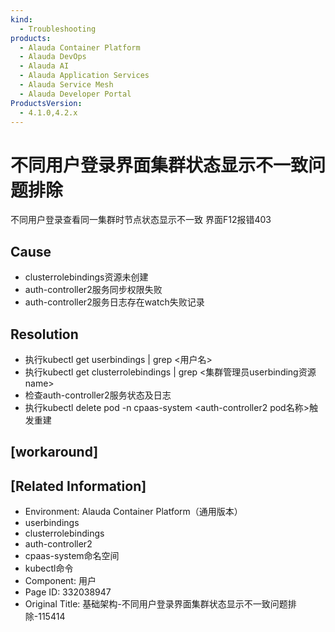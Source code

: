 ```yaml
---
kind:
  - Troubleshooting
products:
  - Alauda Container Platform
  - Alauda DevOps
  - Alauda AI
  - Alauda Application Services
  - Alauda Service Mesh
  - Alauda Developer Portal
ProductsVersion:
  - 4.1.0,4.2.x
---
```

<!-- A type of document that involves encountering a fault, diagnosing it, performing root cause analysis, and providing solutions. -->

# 不同用户登录界面集群状态显示不一致问题排除

不同用户登录查看同一集群时节点状态显示不一致 界面F12报错403

## Cause
- clusterrolebindings资源未创建
- auth-controller2服务同步权限失败
- auth-controller2服务日志存在watch失败记录

## Resolution
- 执行kubectl get userbindings | grep <用户名>
- 执行kubectl get clusterrolebindings | grep <集群管理员userbinding资源name>
- 检查auth-controller2服务状态及日志
- 执行kubectl delete pod -n cpaas-system <auth-controller2 pod名称>触发重建

## [workaround]

## [Related Information]
- Environment: Alauda Container Platform（通用版本）
- userbindings
- clusterrolebindings
- auth-controller2
- cpaas-system命名空间
- kubectl命令
- Component: 用户
- Page ID: 332038947
- Original Title: 基础架构-不同用户登录界面集群状态显示不一致问题排除-115414
